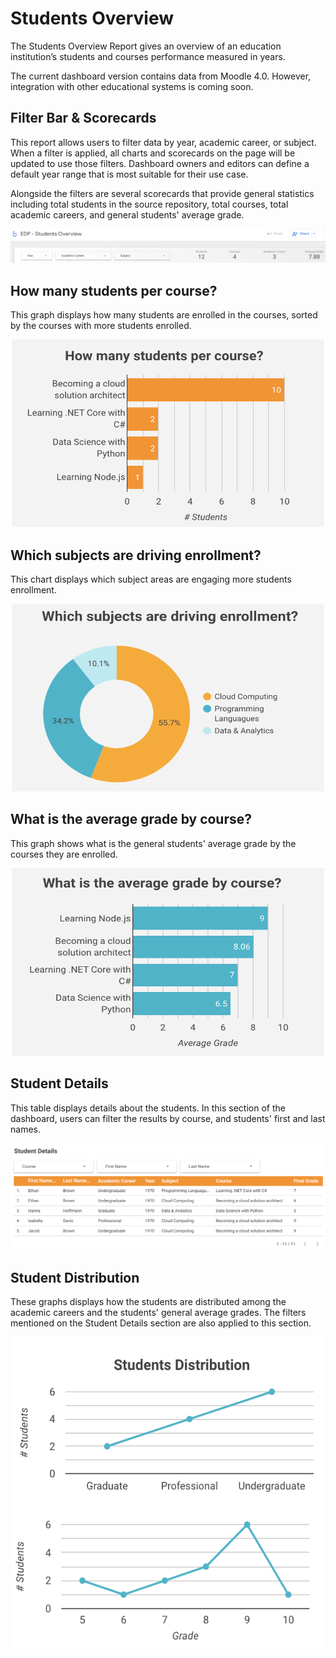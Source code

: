 # Students Overview

The Students Overview Report gives an overview of an education institution’s students and courses performance measured in years.

The current dashboard version contains data from Moodle 4.0. However, integration with other educational systems is coming soon.

## Filter Bar & Scorecards

This report allows users to filter data by year, academic career, or subject. When a filter is applied, all charts and scorecards on the page will be updated to use those filters. Dashboard owners and editors can define a default year range that is most suitable for their use case.

Alongside the filters are several scorecards that provide general statistics including total students in the source repository, total courses, total academic careers, and general students' average grade. 

<p align="center">
    <img src="../img/students_dash_filters_scorecard.png">
</p>


## How many students per course?

This graph displays how many students are enrolled in the courses, sorted by the courses with more students enrolled.

<p align="center">
    <img src="../img/how_many_students_per_course.png" width="500" height="300">
</p>

## Which subjects are driving enrollment?

This chart displays which subject areas are engaging more students enrollment.

<p align="center">
    <img src="../img/which_subjects_are_driving_enrollment.png" width="500" height="300">
</p>

## What is the average grade by course?

This graph shows what is the general students' average grade by the courses they are enrolled.

<p align="center">
    <img src="../img/what_is_the_average_grade_by_course.png" width="500" height="300">
</p>

## Student Details

This table displays details about the students. In this section of the dashboard, users can filter the results by course, and students' first and last names. 

<p align="center">
    <img src="../img/student_details.png">
</p>

## Student Distribution

These graphs displays how the students are distributed among the academic careers and the students' general average grades. The filters mentioned on the Student Details section are also applied to this section.

<p align="center">
    <img src="../img/students_distribution.png" width="500" height="500">
</p>
